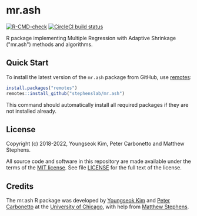 # mr.ash

[![R-CMD-check](https://github.com/stephenslab/mr.ash/workflows/R-CMD-check/badge.svg)](https://github.com/stephenslab/mr.ash/actions)
[![CircleCI build status](https://circleci.com/gh/stephenslab/mr.ash.svg?style=svg)](https://app.circleci.com/pipelines/github/stephenslab/mr.ash)

R package implementing Multiple Regression with Adaptive Shrinkage
("mr.ash") methods and algorithms.

## Quick Start

To install the latest version of the `mr.ash` package
from GitHub, use [remotes][remotes]:

```R
install.packages("remotes")
remotes::install_github("stephenslab/mr.ash")
```

This command should automatically install all required packages if
they are not installed already.

## License

Copyright (c) 2018-2022, Youngseok Kim, Peter Carbonetto and Matthew
Stephens.

All source code and software in this repository are made available
under the terms of the [MIT license][mit-license]. See
file [LICENSE](LICENSE) for the full text of the license.

## Credits

The mr.ash R package was developed by [Youngseok Kim][youngseok] and
[Peter Carbonetto][peter] at the [University of Chicago][uchicago],
with help from [Matthew Stephens][matthew].

[mit-license]: https://opensource.org/licenses/mit-license.html
[remotes]: https://github.com/r-lib/remotes
[uchicago]: https://www.uchicago.edu
[youngseok]: https://github.com/youngseok-kim
[peter]: https://pcarbo.github.io
[matthew]: http://stephenslab.uchicago.edu
